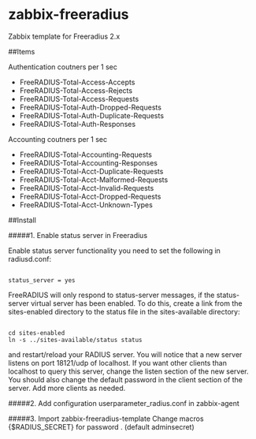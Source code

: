 # zabbix-freeradius


Zabbix template for Freeradius 2.x 


##Items

Authentication coutners per 1 sec 

* FreeRADIUS-Total-Access-Accepts
* FreeRADIUS-Total-Access-Rejects
* FreeRADIUS-Total-Access-Requests
* FreeRADIUS-Total-Auth-Dropped-Requests
* FreeRADIUS-Total-Auth-Duplicate-Requests
* FreeRADIUS-Total-Auth-Responses

Accounting coutners per 1 sec 

* FreeRADIUS-Total-Accounting-Requests 
* FreeRADIUS-Total-Accounting-Responses 
*	FreeRADIUS-Total-Acct-Duplicate-Requests 
*	FreeRADIUS-Total-Acct-Malformed-Requests 
*	FreeRADIUS-Total-Acct-Invalid-Requests
*	FreeRADIUS-Total-Acct-Dropped-Requests
*	FreeRADIUS-Total-Acct-Unknown-Types
	

##Install

#####1. Enable status server in Freeradius

Enable status server functionality you need to set the following in radiusd.conf:

<code>
status_server = yes
</code>

FreeRADIUS will only respond to status-server messages, if the status-server virtual server has been enabled. To do this, create a link from the sites-enabled directory to the status file in the sites-available directory:

<code>
cd sites-enabled
ln -s ../sites-available/status status
</code>

and restart/reload your RADIUS server. You will notice that a new server listens on port 18121/udp of localhost. If you want other clients than localhost to query this server, change the listen section of the new server. You should also change the default password in the client section of the server. Add more clients as needed.

#####2. Add configuration userparameter_radius.conf in zabbix-agent

#####3. Import zabbix-freeradius-template
Change macros {$RADIUS_SECRET} for password . (default adminsecret)
